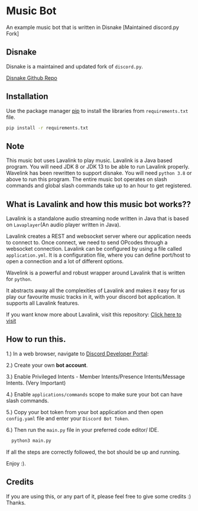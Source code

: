 # Music Bot

An example music bot that is written in Disnake [Maintained discord.py Fork] 

## Disnake 
Disnake is a maintained and updated fork of `discord.py`.

[Disnake Github Repo](https://github.com/EQUENOS/disnake)


## Installation

Use the package manager [pip](https://pip.pypa.io/en/stable/) to install the libraries from ``requirements.txt`` file.

```bash
pip install -r requirements.txt
```

## Note
This music bot uses Lavalink to play music. Lavalink is a Java based program.
You will need JDK 8 or JDK 13 to be able to run Lavalink properly.
Wavelink has been rewritten to support disnake.
You will need `python 3.8` or above to run this program.
The entire music bot operates on slash commands and global slash commands take up to an hour to get registered.

## What is Lavalink and how this music bot works??

Lavalink is a standalone audio streaming node written in Java that is based on `Lavaplayer`(An audio player written in Java).

Lavalink creates a  REST and websocket server where our application needs to connect to. Once connect, we need to send OPcodes
through a websocket connection.
Lavalink can be configured by using a file called ``application.yml``. It is a configuration file, where you can define port/host to open a connection and a lot of different options.

Wavelink is a powerful and robust wrapper around Lavalink that is written for `python`.

It abstracts away all the complexities of Lavalink and makes it easy for us play our favourite music tracks in it, with your discord bot application.
It supports all Lavalink features.

If you want know more about Lavalink, visit this repository:
[Click here to visit](https://github.com/freyacodes/Lavalink)

## How to run this.
1.) In a web browser, navigate to [Discord Developer Portal](https://discord.com/developers/applications):

2.) Create your own __bot account__.

3.) Enable Privileged Intents - Member Intents/Presence Intents/Message Intents. (Very Important)

4.) Enable ``applications/commands`` scope to make sure your bot can have slash commands.

5.) Copy your bot token from your bot application and then open ``config.yaml`` file and enter your ``Discord Bot Token``.

6.) Then run the ``main.py`` file in your preferred code editor/ IDE.

```bash
  python3 main.py
```

If all the steps are correctly followed, the bot should be up and running.

Enjoy :).


## Credits
If you are using this, or any part of it, please feel free to give some credits :)
Thanks.
